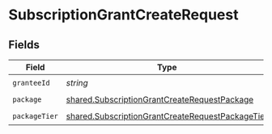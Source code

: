 # SubscriptionGrantCreateRequest


## Fields

| Field                                                                                                                | Type                                                                                                                 | Required                                                                                                             | Description                                                                                                          |
| -------------------------------------------------------------------------------------------------------------------- | -------------------------------------------------------------------------------------------------------------------- | -------------------------------------------------------------------------------------------------------------------- | -------------------------------------------------------------------------------------------------------------------- |
| `granteeId`                                                                                                          | *string*                                                                                                             | :heavy_check_mark:                                                                                                   | N/A                                                                                                                  |
| `package`                                                                                                            | [shared.SubscriptionGrantCreateRequestPackage](../../models/shared/subscriptiongrantcreaterequestpackage.md)         | :heavy_check_mark:                                                                                                   | N/A                                                                                                                  |
| `packageTier`                                                                                                        | [shared.SubscriptionGrantCreateRequestPackageTier](../../models/shared/subscriptiongrantcreaterequestpackagetier.md) | :heavy_check_mark:                                                                                                   | N/A                                                                                                                  |